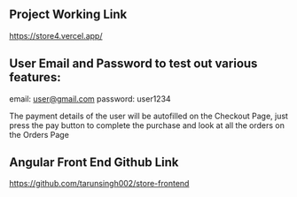 ## Project Working Link

https://store4.vercel.app/

## User Email and Password to test out various features:

email: user@gmail.com
password: user1234

The payment details of the user will be autofilled on the Checkout Page, just press the pay button to complete the
purchase and look at all the orders on the Orders Page

## Angular Front End Github Link

https://github.com/tarunsingh002/store-frontend
